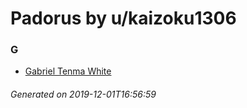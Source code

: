 # Padorus by u/kaizoku1306

### G
* [Gabriel Tenma White](https://github.com/shadow578/Project-Padoru/blob/master/table-of-contents/characters/GabrielTenmaWhite.md)

###### Generated on 2019-12-01T16:56:59
